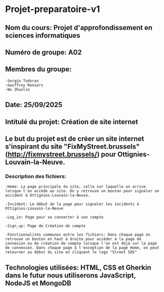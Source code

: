 # Projet-preparatoire-v1

## Nom du cours: Projet d'approfondissement en sciences informatiques

## Numéro de groupe: A02

## Membres du groupe:

    -Sergiu Todoran 
    -Geoffroy Reniers
    -Wu Zhuolin

## Date: 25/09/2025

## Intitulé du projet: Création de site internet 

## Le but du projet est de créer un site internet s'inspirant du site "FixMyStreet.brussels"(http://fixmystreet.brussels/) pour Ottignies-Louvain-la-Neuve.

### Description des fichiers:

    -Home: La page principale du site, celle sur laquelle on arrive lorsque l'on accède au site. On y retrouve un bouton pour signaler un accident à Ottignies-Louvain-la-Neuve.

    -Incident: Le début de la page pour signaler les incidents à Ottignies-Louvain-la-Neuve

    -Log_in: Page pour se connecter à son compte

    -Sign_up: Page de Création de compte

    -Fonctionnalités communes entre les fichiers: Dans chaque page on retrouve un bouton en haut à droite pour accéder à la page de connexion ou de création de compte lorsque l'on est déjà sur la page de connexion. Dans chaque page à l'exception de la page Home, on peut retourner au début du site en cliquant le logo "Street SOS"

## Technologies utilisées: HTML, CSS et Gherkin dans le futur nous utiliserons JavaScript, NodeJS et MongoDB